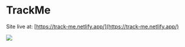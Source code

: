 # TrackMe

Site live at: [https://track-me.netlify.app/](https://track-me.netlify.app/)

<img src="https://github.com/tansonlee/TrackMe/example1" />
